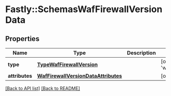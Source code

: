 # Fastly::SchemasWafFirewallVersionData

## Properties

| Name | Type | Description | Notes |
| ---- | ---- | ----------- | ----- |
| **type** | [**TypeWafFirewallVersion**](TypeWafFirewallVersion.md) |  | [optional][default to &#39;waf_firewall_version&#39;] |
| **attributes** | [**WafFirewallVersionDataAttributes**](WafFirewallVersionDataAttributes.md) |  | [optional] |

[[Back to API list]](../../README.md#endpoints) [[Back to README]](../../README.md)

